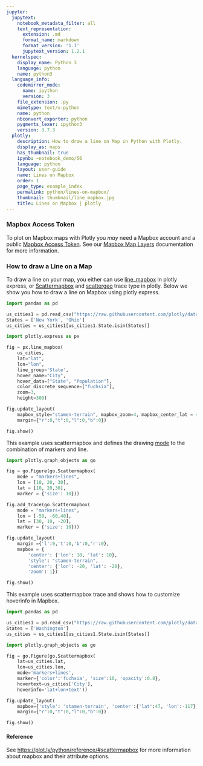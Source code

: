 ```yaml
---
jupyter:
  jupytext:
    notebook_metadata_filter: all
    text_representation:
      extension: .md
      format_name: markdown
      format_version: '1.1'
      jupytext_version: 1.2.1
  kernelspec:
    display_name: Python 3
    language: python
    name: python3
  language_info:
    codemirror_mode:
      name: ipython
      version: 3
    file_extension: .py
    mimetype: text/x-python
    name: python
    nbconvert_exporter: python
    pygments_lexer: ipython3
    version: 3.7.3
  plotly:
    description: How to draw a line on Map in Python with Plotly.
    display_as: maps
    has_thumbnail: true
    ipynb: ~notebook_demo/56
    language: python
    layout: user-guide
    name: Lines on Mapbox
    order: 1
    page_type: example_index
    permalink: python/lines-on-mapbox/
    thumbnail: thumbnail/line_mapbox.jpg
    title: Lines on Mapbox | plotly
---
```


### Mapbox Access Token

To plot on Mapbox maps with Plotly you *may* need a Mapbox account and a public [Mapbox Access Token](https://www.mapbox.com/studio). See our [Mapbox Map Layers](/python/mapbox-layers/) documentation for more information.

### How to draw a Line on a Map 

To draw a line on your map, you either can use [line_mapbox](https://www.plotly.express/plotly_express/#plotly_express.line_mapbox) in plotly express, or [Scattermapbox](https://plot.ly/python/reference/#scattermapbox) and [scattergeo](https://plot.ly/python/reference/#scattergeo) trace type in plotly. Below we show you how to draw a line on Mapbox using plotly express.

```python
import pandas as pd

us_cities1 = pd.read_csv("https://raw.githubusercontent.com/plotly/datasets/master/us-cities-top-1k.csv")
States = ['New York', 'Ohio']
us_cities = us_cities1[us_cities1.State.isin(States)]

import plotly.express as px

fig = px.line_mapbox(
    us_cities, 
    lat="lat", 
    lon="lon", 
    line_group='State', 
    hover_name="City", 
    hover_data=["State", "Population"],
    color_discrete_sequence=["fuchsia"], 
    zoom=3, 
    height=300)

fig.update_layout(
    mapbox_style="stamen-terrain", mapbox_zoom=4, mapbox_center_lat = 41,
    margin={"r":0,"t":0,"l":0,"b":0})

fig.show()
```

This example uses scattermapbox and defines
the drawing [mode](https://plot.ly/python/reference/#scattermapbox-mode) to the combination of markers and line.

```python
import plotly.graph_objects as go

fig = go.Figure(go.Scattermapbox(
    mode = "markers+lines",
    lon = [10, 20, 30], 
    lat = [10, 20,30], 
    marker = {'size': 10}))

fig.add_trace(go.Scattermapbox(
    mode = "markers+lines",      
    lon = [-50, -60,40], 
    lat = [30, 10, -20], 
    marker = {'size': 10}))

fig.update_layout(
    margin ={'l':0,'t':0,'b':0,'r':0},
    mapbox = {
        'center': {'lon': 10, 'lat': 10},
        'style': "stamen-terrain", 
        'center': {'lon': -20, 'lat': -20}, 
        'zoom': 1})

fig.show()
```

This example uses scattermapbox trace and shows how to customize hoverinfo in Mapbox.

```python
import pandas as pd

us_cities1 = pd.read_csv("https://raw.githubusercontent.com/plotly/datasets/master/us-cities-top-1k.csv")
States = ['Washington']
us_cities = us_cities1[us_cities1.State.isin(States)]

import plotly.graph_objects as go

fig = go.Figure(go.Scattermapbox(   
    lat=us_cities.lat, 
    lon=us_cities.lon, 
    mode='markers+lines',
    marker={'color':'fuchsia', 'size':10, 'opacity':0.8},
    hovertext=us_cities['City'],
    hoverinfo='lat+lon+text'))

fig.update_layout(
    mapbox={'style': 'stamen-terrain', 'center':{'lat':47, 'lon':-117}, 'zoom':5},
    margin={"r":0,"t":0,"l":0,"b":0})

fig.show()

```

#### Reference
See https://plot.ly/python/reference/#scattermapbox for more information about mapbox and their attribute options.
